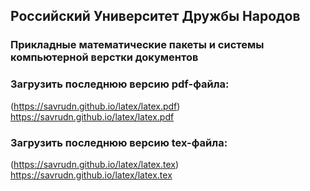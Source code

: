 ## Российский Университет Дружбы Народов
### Прикладные математические пакеты и системы компьютерной верстки документов  

### Загрузить последнюю версию pdf-файла: 
(https://savrudn.github.io/latex/latex.pdf) https://savrudn.github.io/latex/latex.pdf

### Загрузить последнюю версию tex-файла: 
(https://savrudn.github.io/latex/latex.tex) https://savrudn.github.io/latex/latex.tex